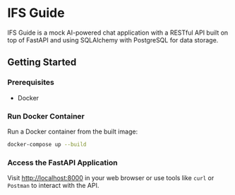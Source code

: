 # IFS Guide

IFS Guide is a mock AI-powered chat application with a RESTful API built on top of FastAPI and using SQLAlchemy with PostgreSQL for data storage.

## Getting Started

### Prerequisites

- Docker

### Run Docker Container

Run a Docker container from the built image:

```bash
docker-compose up --build
```

### Access the FastAPI Application

Visit [http://localhost:8000](http://localhost:8000/docs) in your web browser or use tools like `curl` or `Postman` to interact with the API.